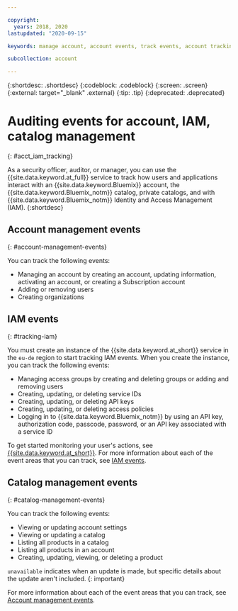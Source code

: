 ```yaml
---

copyright:
  years: 2018, 2020
lastupdated: "2020-09-15"

keywords: manage account, account events, track events, account tracking, monitoring, catalog tracking, catalog management

subcollection: account

---
```


{:shortdesc: .shortdesc}
{:codeblock: .codeblock}
{:screen: .screen}
{:external: target="_blank" .external}
{:tip: .tip}
{:deprecated: .deprecated}

# Auditing events for account, IAM, catalog management
{: #acct_iam_tracking}

As a security officer, auditor, or manager, you can use the {{site.data.keyword.at_full}} service to track how users and applications interact with an {{site.data.keyword.Bluemix}} account, the {{site.data.keyword.Bluemix_notm}} catalog, private catalogs, and with {{site.data.keyword.Bluemix_notm}} Identity and Access Management (IAM).
{:shortdesc}

## Account management events
{: #account-management-events}

You can track the following events:

* Managing an account by creating an account, updating information, activating an account, or creating a Subscription account
* Adding or removing users
* Creating organizations

## IAM events
{: #tracking-iam}

You must create an instance of the {{site.data.keyword.at_short}} service in the `eu-de` region to start tracking IAM events. When you create the instance, you can track the following events:

* Managing access groups by creating and deleting groups or adding and removing users
* Creating, updating, or deleting service IDs
* Creating, updating, or deleting API keys
* Creating, updating, or deleting access policies
* Logging in to {{site.data.keyword.Bluemix_notm}} by using an API key, authorization code, passcode, password, or an API key associated with a service ID

To get started monitoring your user's actions, see [{{site.data.keyword.at_short}}](/docs/activity-tracker?topic=activity-tracker-getting-started#getting-started). For more information about each of the event areas that you can track, see [IAM events](/docs/activity-tracker?topic=activity-tracker-at_events_iam).

## Catalog management events
{: #catalog-management-events}

You can track the following events:

* Viewing or updating account settings
* Viewing or updating a catalog
* Listing all products in a catalog
* Listing all products in an account
* Creating, updating, viewing, or deleting a product

`unavailable` indicates when an update is made, but specific details about the update aren't included. 
{: important}

For more information about each of the event areas that you can track, see [Account management events](/docs/activity-tracker?topic=activity-tracker-at_events_acc_mgt).